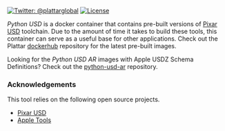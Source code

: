 [![Twitter: @plattarglobal](https://img.shields.io/badge/contact-@plattarglobal-blue.svg?style=flat)](https://twitter.com/plattarglobal)
[![License](https://img.shields.io/badge/license-Apache%202.0-blue.svg?style=flat)](LICENSE)

_Python USD_ is a docker container that contains pre-built versions of [Pixar USD](https://github.com/PixarAnimationStudios/USD) toolchain. Due to the amount of time it takes to build these tools, this container can serve as a useful base for other applications. Check out the Plattar [dockerhub](https://hub.docker.com/r/plattar/python-usd) repository for the latest pre-built images.

Looking for the _Python USD AR_ images with Apple USDZ Schema Definitions? Check out the [python-usd-ar](https://github.com/Plattar/python-usd-ar) repository.

### Acknowledgements

This tool relies on the following open source projects.

-   [Pixar USD](https://github.com/PixarAnimationStudios/USD/releases/tag/v22.05b)
-   [Apple Tools](https://developer.apple.com/augmented-reality/tools/)